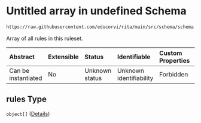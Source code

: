 # Untitled array in undefined Schema

```txt
https://raw.githubusercontent.com/educorvi/rita/main/src/schema/schema.json#/properties/rules
```

Array of all rules in this ruleset.

| Abstract            | Extensible | Status         | Identifiable            | Custom Properties | Additional Properties | Access Restrictions | Defined In                                                          |
| :------------------ | :--------- | :------------- | :---------------------- | :---------------- | :-------------------- | :------------------ | :------------------------------------------------------------------ |
| Can be instantiated | No         | Unknown status | Unknown identifiability | Forbidden         | Allowed               | none                | [schema.json*](../../src/schema/schema.json "open original schema") |

## rules Type

`object[]` ([Details](rule.md))
